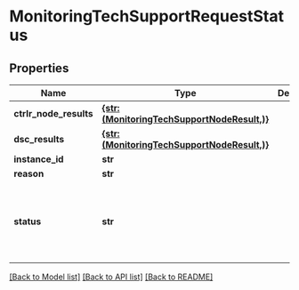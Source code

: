 # MonitoringTechSupportRequestStatus

## Properties
Name | Type | Description | Notes
------------ | ------------- | ------------- | -------------
**ctrlr_node_results** | [**{str: (MonitoringTechSupportNodeResult,)}**](MonitoringTechSupportNodeResult.md) |  | [optional] 
**dsc_results** | [**{str: (MonitoringTechSupportNodeResult,)}**](MonitoringTechSupportNodeResult.md) |  | [optional] 
**instance_id** | **str** |  | [optional] 
**reason** | **str** |  | [optional] 
**status** | **str** |  | [optional]  if omitted the server will use the default value of "scheduled"

[[Back to Model list]](../README.md#documentation-for-models) [[Back to API list]](../README.md#documentation-for-api-endpoints) [[Back to README]](../README.md)


